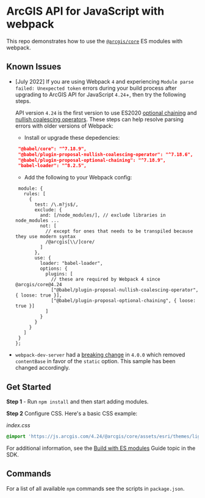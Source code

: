 # ArcGIS API for JavaScript with webpack

This repo demonstrates how to use the [`@arcgis/core`](https://www.npmjs.com/package/@arcgis/core) ES modules with webpack.

## Known Issues
- [July 2022] If you are using Webpack `4` and experiencing `Module parse failed: Unexpected token` errors during your build process after upgrading to ArcGIS API for JavaScript `4.24`+, then try the following steps. 

  API version `4.24` is the first version to use ES2020 [optional chaining](https://developer.mozilla.org/en-US/docs/Web/JavaScript/Reference/Operators/Optional_chaining) and [nullish coalescing operators](https://developer.mozilla.org/en-US/docs/Web/JavaScript/Reference/Operators/Nullish_coalescing_operator). These steps can help resolve parsing errors with older versions of Webpack:

   - Install or upgrade these depedencies:
   
   ```json
    "@babel/core": "^7.18.9",
    "@babel/plugin-proposal-nullish-coalescing-operator": "^7.18.6",
    "@babel/plugin-proposal-optional-chaining": "^7.18.9",
    "babel-loader": "^8.2.5",   
   ```

   - Add the following to your Webpack config:

   ```
    module: {
      rules: [
        {
          test: /\.m?js$/,
          exclude: {
            and: [/node_modules/], // exclude libraries in node_modules ...
            not: [
              // except for ones that needs to be transpiled because they use modern syntax
              /@arcgis[\\/]core/
            ]
          },
          use: {
            loader: "babel-loader",
            options: {
              plugins: [
                // these are required by Webpack 4 since @arcgis/core@4.24
                ["@babel/plugin-proposal-nullish-coalescing-operator", { loose: true }],
                ["@babel/plugin-proposal-optional-chaining", { loose: true }]
              ]
            }
          }
        }
      ]
    }
  };
   ```

- `webpack-dev-server` had a [breaking change](https://github.com/webpack/webpack-dev-server/blob/master/CHANGELOG.md#-breaking-changes-4) in `4.0.0` which removed `contentBase` in favor of the `static` option. This sample has been changed accordingly.

## Get Started

**Step 1** - Run `npm install` and then start adding modules.

**Step 2** Configure CSS. Here's a basic CSS example:

*index.css*

```css
@import 'https://js.arcgis.com/4.24/@arcgis/core/assets/esri/themes/light/main.css';
```

For additional information, see the [Build with ES modules](https://developers.arcgis.com/javascript/latest/es-modules/) Guide topic in the SDK.

## Commands

For a list of all available `npm` commands see the scripts in `package.json`.
